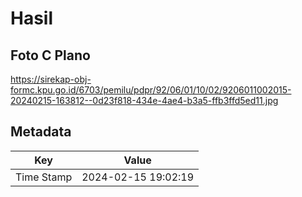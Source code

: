 # Hasil

## Foto C Plano

https://sirekap-obj-formc.kpu.go.id/6703/pemilu/pdpr/92/06/01/10/02/9206011002015-20240215-163812--0d23f818-434e-4ae4-b3a5-ffb3ffd5ed11.jpg


## Metadata

| Key        | Value               |
| ---------- | ------------------- |
| Time Stamp | 2024-02-15 19:02:19 |



